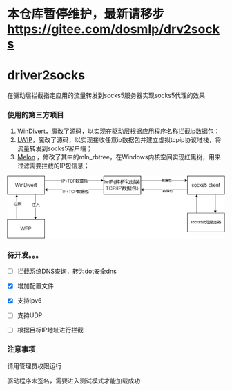 # 本仓库暂停维护，最新请移步 https://gitee.com/dosmlp/drv2socks
# driver2socks
在驱动层拦截指定应用的流量转发到socks5服务器实现socks5代理的效果

### 使用的第三方项目

1. [WinDivert](https://reqrypt.org/windivert.html)，魔改了源码，以实现在驱动层根据应用程序名称拦截ip数据包；
2. [LWIP](https://savannah.nongnu.org/projects/lwip/)，魔改了源码，以实现接收任意ip数据包并建立虚拟tcpip协议堆栈，将流量转发到socks5客户端；
3. [Melon](https://github.com/Water-Melon/Melon) ，修改了其中的mln_rbtree，在Windows内核空间实现红黑树，用来过滤需要拦截的IP包信息；





![](https://raw.githubusercontent.com/dosmlp/driver2socks/main/d2s.png)

### 待开发。。。

- [ ] 拦截系统DNS查询，转为dot安全dns

- [x] 增加配置文件

- [x] 支持ipv6

- [ ] 支持UDP

- [ ] 根据目标IP地址进行拦截

### 注意事项

请用管理员权限运行

驱动程序未签名，需要进入测试模式才能加载成功

  
